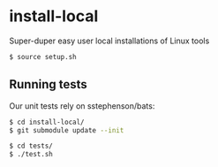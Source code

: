 install-local
=============

Super-duper easy user local installations of Linux tools

```bash
$ source setup.sh
```

## Running tests

Our unit tests rely on sstephenson/bats:

```bash
$ cd install-local/
$ git submodule update --init

$ cd tests/
$ ./test.sh
```

